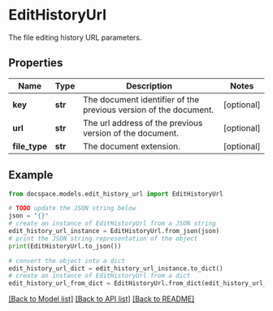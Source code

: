 # EditHistoryUrl

The file editing history URL parameters.

## Properties

Name | Type | Description | Notes
------------ | ------------- | ------------- | -------------
**key** | **str** | The document identifier of the previous version of the document. | [optional] 
**url** | **str** | The url address of the previous version of the document. | [optional] 
**file_type** | **str** | The document extension. | [optional] 

## Example

```python
from docspace.models.edit_history_url import EditHistoryUrl

# TODO update the JSON string below
json = "{}"
# create an instance of EditHistoryUrl from a JSON string
edit_history_url_instance = EditHistoryUrl.from_json(json)
# print the JSON string representation of the object
print(EditHistoryUrl.to_json())

# convert the object into a dict
edit_history_url_dict = edit_history_url_instance.to_dict()
# create an instance of EditHistoryUrl from a dict
edit_history_url_from_dict = EditHistoryUrl.from_dict(edit_history_url_dict)
```
[[Back to Model list]](../README.md#documentation-for-models) [[Back to API list]](../README.md#documentation-for-api-endpoints) [[Back to README]](../README.md)


